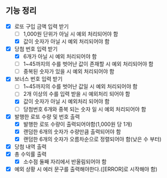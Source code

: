 ## 기능 정리
- [X] 로또 구입 금액 입력 받기
    - [ ] 1,000원 단위가 아닐 시 예외 처리되어야 함
    - [X] 값이 숫자가 아닐 시 예외 처리되어야 함
- [X] 당첨 번호 입력 받기
    - [X] 6개가 아닐 시 예외 처리되어야 함
    - [ ] 1~45까지의 수를 벗어난 값이 존재할 시 예외 처리되어야 함
    - [ ] 중복된 숫자가 있을 시 예외 처리되어야 함
- [X] 보너스 번호 입력 받기
    - [ ] 1~45까지의 수를 벗어난 값일 시 예외 처리되어야 함
    - [ ] 2개 이상의 수를 입력 받을 시 예외처리 되어야 함
    - [X] 값이 숫자가 아닐 시 예외처리 되어야 함
    - [ ] 당첨번호 6개와 중복 되는 숫자 일 시 예외 처리되어야 함
- [X] 발행한 로또 수량 및 번호 출력
    - [X] 발행한 로또 수량이 출력되어야함(1,000원 당 1개)
    - [X] 랜덤한 6개의 숫자가 수량만큼 출력되어야 함
    - [X] 랜덤한 6개의 숫자가 오름차순으로 정렬되어야 함(낮은 수 부터)
- [X] 당첨 내역 출력
- [X] 총 수익률 출력
    - [X] 소수점 둘째 자리에서 반올림되어야 함
- [X] 예외 상황 시 에러 문구를 출력해야한다.([ERROR]로 시작해야 함)